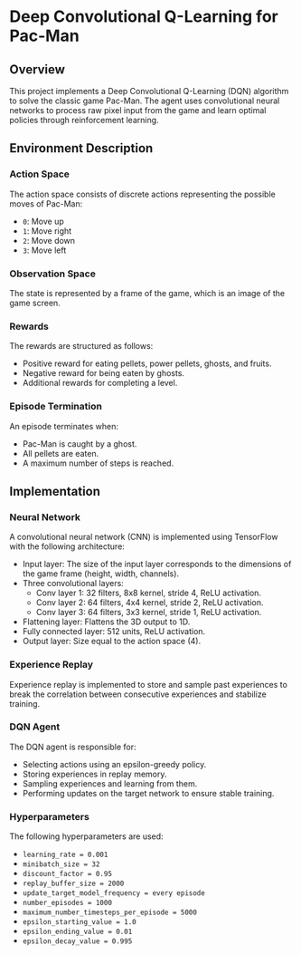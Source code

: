 # Deep Convolutional Q-Learning for Pac-Man

## Overview
This project implements a Deep Convolutional Q-Learning (DQN) algorithm to solve the classic game Pac-Man. The agent uses convolutional neural networks to process raw pixel input from the game and learn optimal policies through reinforcement learning.

## Environment Description

### Action Space
The action space consists of discrete actions representing the possible moves of Pac-Man:
- `0`: Move up
- `1`: Move right
- `2`: Move down
- `3`: Move left

### Observation Space
The state is represented by a frame of the game, which is an image of the game screen.

### Rewards
The rewards are structured as follows:
- Positive reward for eating pellets, power pellets, ghosts, and fruits.
- Negative reward for being eaten by ghosts.
- Additional rewards for completing a level.

### Episode Termination
An episode terminates when:
- Pac-Man is caught by a ghost.
- All pellets are eaten.
- A maximum number of steps is reached.

## Implementation

### Neural Network
A convolutional neural network (CNN) is implemented using TensorFlow with the following architecture:
- Input layer: The size of the input layer corresponds to the dimensions of the game frame (height, width, channels).
- Three convolutional layers:
  - Conv layer 1: 32 filters, 8x8 kernel, stride 4, ReLU activation.
  - Conv layer 2: 64 filters, 4x4 kernel, stride 2, ReLU activation.
  - Conv layer 3: 64 filters, 3x3 kernel, stride 1, ReLU activation.
- Flattening layer: Flattens the 3D output to 1D.
- Fully connected layer: 512 units, ReLU activation.
- Output layer: Size equal to the action space (4).

### Experience Replay
Experience replay is implemented to store and sample past experiences to break the correlation between consecutive experiences and stabilize training.

### DQN Agent
The DQN agent is responsible for:
- Selecting actions using an epsilon-greedy policy.
- Storing experiences in replay memory.
- Sampling experiences and learning from them.
- Performing updates on the target network to ensure stable training.

### Hyperparameters
The following hyperparameters are used:
- `learning_rate = 0.001`
- `minibatch_size = 32`
- `discount_factor = 0.95`
- `replay_buffer_size = 2000`
- `update_target_model_frequency = every episode`
- `number_episodes = 1000`
- `maximum_number_timesteps_per_episode = 5000`
- `epsilon_starting_value = 1.0`
- `epsilon_ending_value = 0.01`
- `epsilon_decay_value = 0.995`

